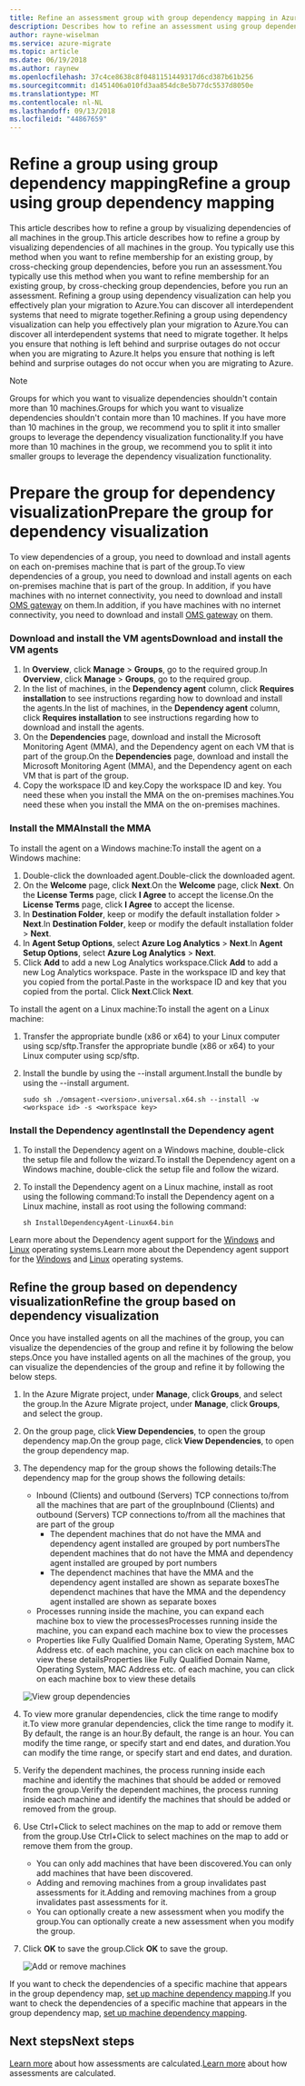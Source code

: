 ```yaml
---
title: Refine an assessment group with group dependency mapping in Azure Migrate | Microsoft Docs
description: Describes how to refine an assessment using group dependency mapping in the Azure Migrate service.
author: rayne-wiselman
ms.service: azure-migrate
ms.topic: article
ms.date: 06/19/2018
ms.author: raynew
ms.openlocfilehash: 37c4ce8638c8f0481151449317d6cd387b61b256
ms.sourcegitcommit: d1451406a010fd3aa854dc8e5b77dc5537d8050e
ms.translationtype: MT
ms.contentlocale: nl-NL
ms.lasthandoff: 09/13/2018
ms.locfileid: "44867659"
---
```

# <a name="refine-a-group-using-group-dependency-mapping"></a><span data-ttu-id="f65cd-103">Refine a group using group dependency mapping</span><span class="sxs-lookup"><span data-stu-id="f65cd-103">Refine a group using group dependency mapping</span></span>

<span data-ttu-id="f65cd-104">This article describes how to refine a group by visualizing dependencies of all machines in the group.</span><span class="sxs-lookup"><span data-stu-id="f65cd-104">This article describes how to refine a group by visualizing dependencies of all machines in the group.</span></span> <span data-ttu-id="f65cd-105">You typically use this method when you want to refine membership for an existing group, by cross-checking group dependencies, before you run an assessment.</span><span class="sxs-lookup"><span data-stu-id="f65cd-105">You typically use this method when you want to refine membership for an existing group, by cross-checking group dependencies, before you run an assessment.</span></span> <span data-ttu-id="f65cd-106">Refining a group using dependency visualization can help you effectively plan your migration to Azure.You can discover all interdependent systems that need to migrate together.</span><span class="sxs-lookup"><span data-stu-id="f65cd-106">Refining a group using dependency visualization can help you effectively plan your migration to Azure.You can discover all interdependent systems that need to migrate together.</span></span> <span data-ttu-id="f65cd-107">It helps you ensure that nothing is left behind and surprise outages do not occur when you are migrating to Azure.</span><span class="sxs-lookup"><span data-stu-id="f65cd-107">It helps you ensure that nothing is left behind and surprise outages do not occur when you are migrating to Azure.</span></span> 


> [!NOTE]
> <span data-ttu-id="f65cd-108">Groups for which you want to visualize dependencies shouldn't contain more than 10 machines.</span><span class="sxs-lookup"><span data-stu-id="f65cd-108">Groups for which you want to visualize dependencies shouldn't contain more than 10 machines.</span></span> <span data-ttu-id="f65cd-109">If you have more than 10 machines in the group, we recommend you to split it into smaller groups to leverage the dependency visualization functionality.</span><span class="sxs-lookup"><span data-stu-id="f65cd-109">If you have more than 10 machines in the group, we recommend you to split it into smaller groups to leverage the dependency visualization functionality.</span></span>


# <a name="prepare-the-group-for-dependency-visualization"></a><span data-ttu-id="f65cd-110">Prepare the group for dependency visualization</span><span class="sxs-lookup"><span data-stu-id="f65cd-110">Prepare the group for dependency visualization</span></span>
<span data-ttu-id="f65cd-111">To view dependencies of a group, you need to download and install agents on each on-premises machine that is part of the group.</span><span class="sxs-lookup"><span data-stu-id="f65cd-111">To view dependencies of a group, you need to download and install agents on each on-premises machine that is part of the group.</span></span> <span data-ttu-id="f65cd-112">In addition, if you have machines with no internet connectivity, you need to download and install [OMS gateway](../log-analytics/log-analytics-oms-gateway.md) on them.</span><span class="sxs-lookup"><span data-stu-id="f65cd-112">In addition, if you have machines with no internet connectivity, you need to download and install [OMS gateway](../log-analytics/log-analytics-oms-gateway.md) on them.</span></span>

### <a name="download-and-install-the-vm-agents"></a><span data-ttu-id="f65cd-113">Download and install the VM agents</span><span class="sxs-lookup"><span data-stu-id="f65cd-113">Download and install the VM agents</span></span>
1. <span data-ttu-id="f65cd-114">In **Overview**, click **Manage** > **Groups**, go to the required group.</span><span class="sxs-lookup"><span data-stu-id="f65cd-114">In **Overview**, click **Manage** > **Groups**, go to the required group.</span></span>
2. <span data-ttu-id="f65cd-115">In the list of machines, in the **Dependency agent** column, click **Requires installation** to see instructions regarding how to download and install the agents.</span><span class="sxs-lookup"><span data-stu-id="f65cd-115">In the list of machines, in the **Dependency agent** column, click **Requires installation** to see instructions regarding how to download and install the agents.</span></span>
3. <span data-ttu-id="f65cd-116">On the **Dependencies** page, download and install the Microsoft Monitoring Agent (MMA), and the Dependency agent on each VM that is part of the group.</span><span class="sxs-lookup"><span data-stu-id="f65cd-116">On the **Dependencies** page, download and install the Microsoft Monitoring Agent (MMA), and the Dependency agent on each VM that is part of the group.</span></span>
4. <span data-ttu-id="f65cd-117">Copy the workspace ID and key.</span><span class="sxs-lookup"><span data-stu-id="f65cd-117">Copy the workspace ID and key.</span></span> <span data-ttu-id="f65cd-118">You need these when you install the MMA on the on-premises machines.</span><span class="sxs-lookup"><span data-stu-id="f65cd-118">You need these when you install the MMA on the on-premises machines.</span></span>

### <a name="install-the-mma"></a><span data-ttu-id="f65cd-119">Install the MMA</span><span class="sxs-lookup"><span data-stu-id="f65cd-119">Install the MMA</span></span>

<span data-ttu-id="f65cd-120">To install the agent on a Windows machine:</span><span class="sxs-lookup"><span data-stu-id="f65cd-120">To install the agent on a Windows machine:</span></span>

1. <span data-ttu-id="f65cd-121">Double-click the downloaded agent.</span><span class="sxs-lookup"><span data-stu-id="f65cd-121">Double-click the downloaded agent.</span></span>
2. <span data-ttu-id="f65cd-122">On the **Welcome** page, click **Next**.</span><span class="sxs-lookup"><span data-stu-id="f65cd-122">On the **Welcome** page, click **Next**.</span></span> <span data-ttu-id="f65cd-123">On the **License Terms** page, click **I Agree** to accept the license.</span><span class="sxs-lookup"><span data-stu-id="f65cd-123">On the **License Terms** page, click **I Agree** to accept the license.</span></span>
3. <span data-ttu-id="f65cd-124">In **Destination Folder**, keep or modify the default installation folder > **Next**.</span><span class="sxs-lookup"><span data-stu-id="f65cd-124">In **Destination Folder**, keep or modify the default installation folder > **Next**.</span></span> 
4. <span data-ttu-id="f65cd-125">In **Agent Setup Options**, select **Azure Log Analytics** > **Next**.</span><span class="sxs-lookup"><span data-stu-id="f65cd-125">In **Agent Setup Options**, select **Azure Log Analytics** > **Next**.</span></span> 
5. <span data-ttu-id="f65cd-126">Click **Add** to add a new Log Analytics workspace.</span><span class="sxs-lookup"><span data-stu-id="f65cd-126">Click **Add** to add a new Log Analytics workspace.</span></span> <span data-ttu-id="f65cd-127">Paste in the workspace ID and key that you copied from the portal.</span><span class="sxs-lookup"><span data-stu-id="f65cd-127">Paste in the workspace ID and key that you copied from the portal.</span></span> <span data-ttu-id="f65cd-128">Click **Next**.</span><span class="sxs-lookup"><span data-stu-id="f65cd-128">Click **Next**.</span></span>


<span data-ttu-id="f65cd-129">To install the agent on a Linux machine:</span><span class="sxs-lookup"><span data-stu-id="f65cd-129">To install the agent on a Linux machine:</span></span>

1. <span data-ttu-id="f65cd-130">Transfer the appropriate bundle (x86 or x64) to your Linux computer using scp/sftp.</span><span class="sxs-lookup"><span data-stu-id="f65cd-130">Transfer the appropriate bundle (x86 or x64) to your Linux computer using scp/sftp.</span></span>
2. <span data-ttu-id="f65cd-131">Install the bundle by using the --install argument.</span><span class="sxs-lookup"><span data-stu-id="f65cd-131">Install the bundle by using the --install argument.</span></span>

    ```sudo sh ./omsagent-<version>.universal.x64.sh --install -w <workspace id> -s <workspace key>```


### <a name="install-the-dependency-agent"></a><span data-ttu-id="f65cd-132">Install the Dependency agent</span><span class="sxs-lookup"><span data-stu-id="f65cd-132">Install the Dependency agent</span></span>
1. <span data-ttu-id="f65cd-133">To install the Dependency agent on a Windows machine, double-click the setup file and follow the wizard.</span><span class="sxs-lookup"><span data-stu-id="f65cd-133">To install the Dependency agent on a Windows machine, double-click the setup file and follow the wizard.</span></span>
2. <span data-ttu-id="f65cd-134">To install the Dependency agent on a Linux machine, install as root using the following command:</span><span class="sxs-lookup"><span data-stu-id="f65cd-134">To install the Dependency agent on a Linux machine, install as root using the following command:</span></span>

    ```sh InstallDependencyAgent-Linux64.bin```

<span data-ttu-id="f65cd-135">Learn more about the Dependency agent support for the [Windows](../monitoring/monitoring-service-map-configure.md#supported-windows-operating-systems) and [Linux](../monitoring/monitoring-service-map-configure.md#supported-linux-operating-systems) operating systems.</span><span class="sxs-lookup"><span data-stu-id="f65cd-135">Learn more about the Dependency agent support for the [Windows](../monitoring/monitoring-service-map-configure.md#supported-windows-operating-systems) and [Linux](../monitoring/monitoring-service-map-configure.md#supported-linux-operating-systems) operating systems.</span></span>

## <a name="refine-the-group-based-on-dependency-visualization"></a><span data-ttu-id="f65cd-136">Refine the group based on dependency visualization</span><span class="sxs-lookup"><span data-stu-id="f65cd-136">Refine the group based on dependency visualization</span></span>
<span data-ttu-id="f65cd-137">Once you have installed agents on all the machines of the group, you can visualize the dependencies of the group and refine it by following the below steps.</span><span class="sxs-lookup"><span data-stu-id="f65cd-137">Once you have installed agents on all the machines of the group, you can visualize the dependencies of the group and refine it by following the below steps.</span></span>

1. <span data-ttu-id="f65cd-138">In the Azure Migrate project, under **Manage**, click **Groups**, and select the group.</span><span class="sxs-lookup"><span data-stu-id="f65cd-138">In the Azure Migrate project, under **Manage**, click **Groups**, and select the group.</span></span>
2. <span data-ttu-id="f65cd-139">On the group page, click **View Dependencies**, to open the group dependency map.</span><span class="sxs-lookup"><span data-stu-id="f65cd-139">On the group page, click **View Dependencies**, to open the group dependency map.</span></span>
3. <span data-ttu-id="f65cd-140">The dependency map for the group shows the following details:</span><span class="sxs-lookup"><span data-stu-id="f65cd-140">The dependency map for the group shows the following details:</span></span>
    - <span data-ttu-id="f65cd-141">Inbound (Clients) and outbound (Servers) TCP connections to/from all the machines that are part of the group</span><span class="sxs-lookup"><span data-stu-id="f65cd-141">Inbound (Clients) and outbound (Servers) TCP connections to/from all the machines that are part of the group</span></span>
        - <span data-ttu-id="f65cd-142">The dependent machines that do not have the MMA and dependency agent installed are grouped by port numbers</span><span class="sxs-lookup"><span data-stu-id="f65cd-142">The dependent machines that do not have the MMA and dependency agent installed are grouped by port numbers</span></span>
        - <span data-ttu-id="f65cd-143">The dependenct machines that have the MMA and the dependency agent installed are shown as separate boxes</span><span class="sxs-lookup"><span data-stu-id="f65cd-143">The dependenct machines that have the MMA and the dependency agent installed are shown as separate boxes</span></span> 
    - <span data-ttu-id="f65cd-144">Processes running inside the machine, you can expand each machine box to view the processes</span><span class="sxs-lookup"><span data-stu-id="f65cd-144">Processes running inside the machine, you can expand each machine box to view the processes</span></span>
    - <span data-ttu-id="f65cd-145">Properties like Fully Qualified Domain Name, Operating System, MAC Address etc. of each machine, you can click on each machine box to view these details</span><span class="sxs-lookup"><span data-stu-id="f65cd-145">Properties like Fully Qualified Domain Name, Operating System, MAC Address etc. of each machine, you can click on each machine box to view these details</span></span>

     ![View group dependencies](./media/how-to-create-group-dependencies/view-group-dependencies.png)

3. <span data-ttu-id="f65cd-147">To view more granular dependencies, click the time range to modify it.</span><span class="sxs-lookup"><span data-stu-id="f65cd-147">To view more granular dependencies, click the time range to modify it.</span></span> <span data-ttu-id="f65cd-148">By default, the range is an hour.</span><span class="sxs-lookup"><span data-stu-id="f65cd-148">By default, the range is an hour.</span></span> <span data-ttu-id="f65cd-149">You can modify the time range, or specify start and end dates, and duration.</span><span class="sxs-lookup"><span data-stu-id="f65cd-149">You can modify the time range, or specify start and end dates, and duration.</span></span>
4. <span data-ttu-id="f65cd-150">Verify the dependent machines, the process running inside each machine and identify the machines that should be added or removed from the group.</span><span class="sxs-lookup"><span data-stu-id="f65cd-150">Verify the dependent machines, the process running inside each machine and identify the machines that should be added or removed from the group.</span></span>
5. <span data-ttu-id="f65cd-151">Use Ctrl+Click to select machines on the map to add or remove them from the group.</span><span class="sxs-lookup"><span data-stu-id="f65cd-151">Use Ctrl+Click to select machines on the map to add or remove them from the group.</span></span>
    - <span data-ttu-id="f65cd-152">You can only add machines that have been discovered.</span><span class="sxs-lookup"><span data-stu-id="f65cd-152">You can only add machines that have been discovered.</span></span>
    - <span data-ttu-id="f65cd-153">Adding and removing machines from a group invalidates past assessments for it.</span><span class="sxs-lookup"><span data-stu-id="f65cd-153">Adding and removing machines from a group invalidates past assessments for it.</span></span>
    - <span data-ttu-id="f65cd-154">You can optionally create a new assessment when you modify the group.</span><span class="sxs-lookup"><span data-stu-id="f65cd-154">You can optionally create a new assessment when you modify the group.</span></span>
5. <span data-ttu-id="f65cd-155">Click **OK** to save the group.</span><span class="sxs-lookup"><span data-stu-id="f65cd-155">Click **OK** to save the group.</span></span>

    ![Add or remove machines](./media/how-to-create-group-dependencies/add-remove.png)

<span data-ttu-id="f65cd-157">If you want to check the dependencies of a specific machine that appears in the group dependency map, [set up machine dependency mapping](how-to-create-group-machine-dependencies.md).</span><span class="sxs-lookup"><span data-stu-id="f65cd-157">If you want to check the dependencies of a specific machine that appears in the group dependency map, [set up machine dependency mapping](how-to-create-group-machine-dependencies.md).</span></span>


## <a name="next-steps"></a><span data-ttu-id="f65cd-158">Next steps</span><span class="sxs-lookup"><span data-stu-id="f65cd-158">Next steps</span></span>

<span data-ttu-id="f65cd-159">[Learn more](concepts-assessment-calculation.md) about how assessments are calculated.</span><span class="sxs-lookup"><span data-stu-id="f65cd-159">[Learn more](concepts-assessment-calculation.md) about how assessments are calculated.</span></span>
